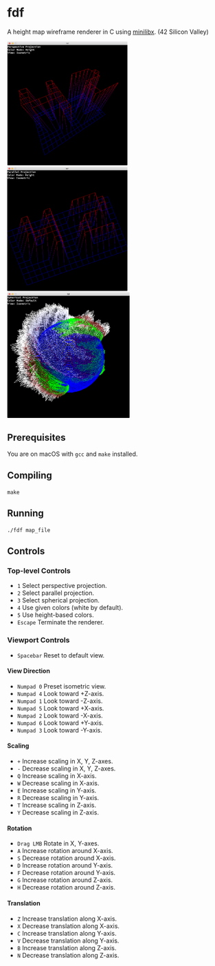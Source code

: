 # fdf
A height map wireframe renderer in C using [minilibx](https://github.com/qst0/ft_libgfx). (42 Silicon Valley)

<p float="left">
  <img src="https://github.com/ashih42/fdf/blob/master/Screenshots/perspective.png" width="280" />
  <img src="https://github.com/ashih42/fdf/blob/master/Screenshots/parallel.png" width="280" /> 
  <img src="https://github.com/ashih42/fdf/blob/master/Screenshots/spherical.png" width="285" />
</p>

## Prerequisites

You are on macOS with `gcc` and `make` installed.

## Compiling

```
make
```

## Running

```
./fdf map_file
```

## Controls

### Top-level Controls
* `1` Select perspective projection.
* `2` Select parallel projection.
* `3` Select spherical projection.
* `4` Use given colors (white by default).
* `5` Use height-based colors.
* `Escape` Terminate the renderer.

### Viewport Controls

* `Spacebar` Reset to default view.

#### View Direction
* `Numpad 0` Preset isometric view.
* `Numpad 4` Look toward +Z-axis.
* `Numpad 1` Look toward -Z-axis.
* `Numpad 5` Look toward +X-axis.
* `Numpad 2` Look toward -X-axis.
* `Numpad 6` Look toward +Y-axis.
* `Numpad 3` Look toward -Y-axis.

#### Scaling
* `+` Increase scaling in X, Y, Z-axes.
* `-` Decrease scaling in X, Y, Z-axes.
* `Q` Increase scaling in X-axis.
* `W` Decrease scaling in X-axis.
* `E` Increase scaling in Y-axis.
* `R` Decrease scaling in Y-axis.
* `T` Increase scaling in Z-axis.
* `Y` Decrease scaling in Z-axis.

#### Rotation
* `Drag LMB` Rotate in X, Y-axes.
* `A` Increase rotation around X-axis.
* `S` Decrease rotation around X-axis.
* `D` Increase rotation around Y-axis.
* `F` Decrease rotation around Y-axis.
* `G` Increase rotation around Z-axis.
* `H` Decrease rotation around Z-axis.

#### Translation
* `Z` Increase translation along X-axis.
* `X` Decrease translation along X-axis.
* `C` Increase translation along Y-axis.
* `V` Decrease translation along Y-axis.
* `B` Increase translation along Z-axis.
* `N` Decrease translation along Z-axis.
